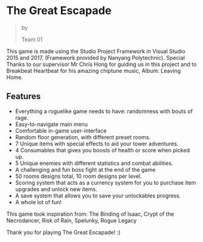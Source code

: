 ﻿# ﻿The Great Escapade
> by
>
> Team 01


This game is made using the Studio Project Framework in Visual Studio 2015 and 2017. (Framework provided by Nanyang Polytechnic).
Special Thanks to our supervisor Mr Chris Hong for guiding us in this project and to Breakbeat Heartbeat for his amazing chiptune music, Album: Leaving Home.

## Features
 - Everything a roguelike game needs to have: randomness with bouts of rage.
 - Easy-to-navigate main menu
 - Comfortable in-game user-interface
 - Random floor generation, with different preset rooms.
 - 7 Unique items with special effects to aid your tower adventures.
 - 4 Consumables that gives you boosts of health or score when picked up.
 - 5 Unique enemies with different statistics and combat abilities.
 - A challenging and fun boss fight at the end of the game
 - 50 rooms designs total, 10 room designs per level.
 - Scoring system that acts as a currency system for you to purchase item upgrades and unlock new items.
 - A save system that allows you to save your unlockables progress.
 - A whole lot of fun!


This game took inspiration from: The Binding of Isaac, Crypt of the Necrodancer, Risk of Rain, Spelunky, Rogue Legacy

Thank you for playing The Great Escapade! :)
